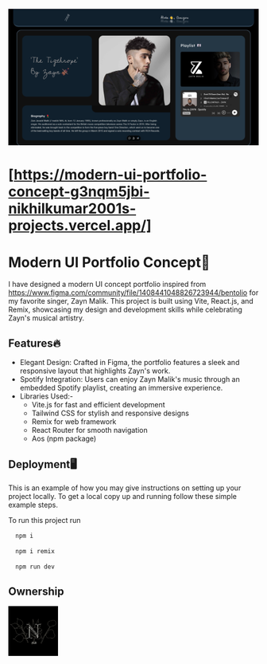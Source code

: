 
![App Screenshot](./public/ss.png)
# [https://modern-ui-portfolio-concept-g3nqm5jbi-nikhilkumar2001s-projects.vercel.app/]

# Modern UI Portfolio Concept🚀

I have designed a modern UI concept portfolio inspired from https://www.figma.com/community/file/1408441048826723944/bentolio for my favorite singer, Zayn Malik. This project is built using Vite, React.js, and Remix, showcasing my design and development skills while celebrating Zayn's musical artistry.

## Features🔥

- Elegant Design: Crafted in Figma, the portfolio features a sleek and responsive layout that highlights Zayn's work.
- Spotify Integration: Users can enjoy Zayn Malik's music through an embedded Spotify playlist, creating an immersive experience.
- Libraries Used:-
    - Vite.js for fast and efficient development
    - Tailwind CSS for stylish and responsive designs
   - Remix for web framework
   - React Router for smooth navigation
   - Aos (npm package)


## Deployment🖥️
This is an example of how you may give instructions on setting up your project locally. To get a local copy up and running follow these simple example steps.

To run this project run
```bash
  npm i
```
```bash
  npm i remix
```
```bash
  npm run dev
```
## Ownership
<img src="./public/logo.png" alt="ownership" width="100px" height="100px/">
